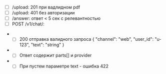 - [ ] /upload: 201 при вадлидном pdf
- [ ] /upload: 401 без авторизации
- [ ] /answer: ответ < 5 сек с релевантностью
- [ ] POST /v1/chat/: 
- - [ ] 200 отправка валидного запроса
{
  "channel": "web",
  "user_id": "u-123",
  "text": "string"
}
- - [ ] Ответ содержит parts[] и provider
- - [ ] При пустем параметре text - ошибка 422